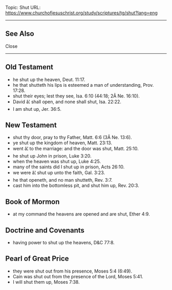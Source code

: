 Topic: Shut
URL: https://www.churchofjesuschrist.org/study/scriptures/tg/shut?lang=eng

---

## See Also

Close

---

## Old Testament

- he shut up the heaven, Deut. 11:17.
- he that shutteth his lips is esteemed a man of understanding, Prov. 17:28.
- shut their eyes; lest they see, Isa. 6:10 (44:18; 2Â Ne. 16:10).
- David â¦ shall open, and none shall shut, Isa. 22:22.
- I am shut up, Jer. 36:5.

## New Testament

- shut thy door, pray to thy Father, Matt. 6:6 (3Â Ne. 13:6).
- ye shut up the kingdom of heaven, Matt. 23:13.
- went â¦ to the marriage: and the door was shut, Matt. 25:10.
- he shut up John in prison, Luke 3:20.
- when the heaven was shut up, Luke 4:25.
- many of the saints did I shut up in prison, Acts 26:10.
- we were â¦ shut up unto the faith, Gal. 3:23.
- he that openeth, and no man shutteth, Rev. 3:7.
- cast him into the bottomless pit, and shut him up, Rev. 20:3.

## Book of Mormon

- at my command the heavens are opened and are shut, Ether 4:9.

## Doctrine and Covenants

- having power to shut up the heavens, D&C 77:8.

## Pearl of Great Price

- they were shut out from his presence, Moses 5:4 (6:49).
- Cain was shut out from the presence of the Lord, Moses 5:41.
- I will shut them up, Moses 7:38.

